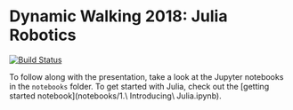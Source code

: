 # Dynamic Walking 2018: Julia Robotics

[![Build Status](https://travis-ci.org/rdeits/DynamicWalking2018.jl.svg?branch=master)](https://travis-ci.org/rdeits/DynamicWalking2018.jl)

To follow along with the presentation, take a look at the Jupyter notebooks in the `notebooks` folder. To get started with Julia, check out the [getting started notebook](notebooks/1.\ Introducing\ Julia.ipynb).
